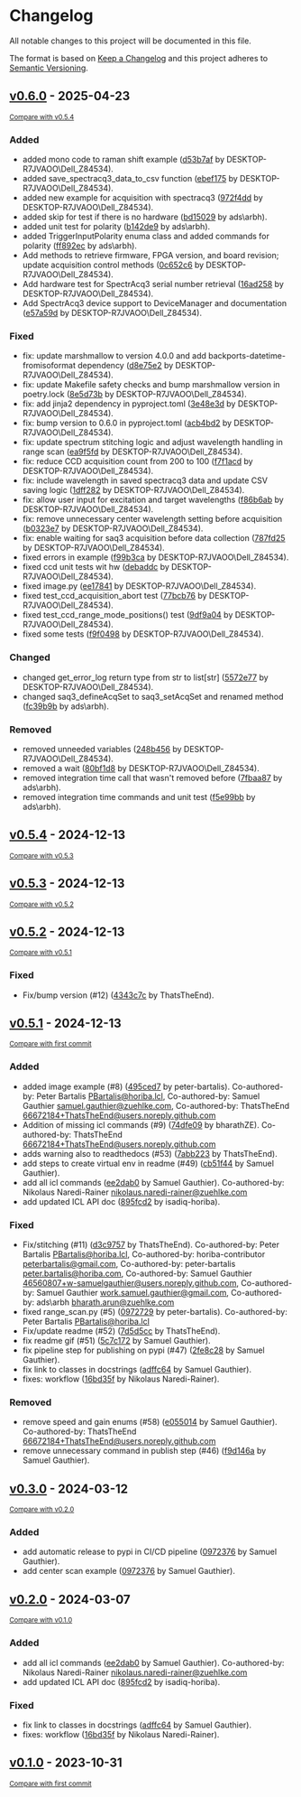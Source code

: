 # Changelog

All notable changes to this project will be documented in this file.

The format is based on [Keep a Changelog](http://keepachangelog.com/en/1.0.0/)
and this project adheres to [Semantic Versioning](http://semver.org/spec/v2.0.0.html).

<!-- insertion marker -->
## [v0.6.0](https://github.com/HORIBAEzSpecSDK/python-sdk/releases/tag/v0.6.0) - 2025-04-23

<small>[Compare with v0.5.4](https://github.com/HORIBAEzSpecSDK/python-sdk/compare/v0.5.4...v0.6.0)</small>

### Added

- added mono code to raman shift example ([d53b7af](https://github.com/HORIBAEzSpecSDK/python-sdk/commit/d53b7afac51d5cb7ea6f1fe73ea534d60e808ad2) by DESKTOP-R7JVAOO\Dell_Z84534).
- added save_spectracq3_data_to_csv function ([ebef175](https://github.com/HORIBAEzSpecSDK/python-sdk/commit/ebef1752be8f31ea07ae44f69d0e1105c394b9ac) by DESKTOP-R7JVAOO\Dell_Z84534).
- added new example for acquisition with spectracq3 ([972f4dd](https://github.com/HORIBAEzSpecSDK/python-sdk/commit/972f4dd086953898bfb3be74515191d15ca10a9d) by DESKTOP-R7JVAOO\Dell_Z84534).
- added skip for test if there is no hardware ([bd15029](https://github.com/HORIBAEzSpecSDK/python-sdk/commit/bd15029657475920139920652be458db2cb44be1) by ads\arbh).
- added unit test for polarity ([b142de9](https://github.com/HORIBAEzSpecSDK/python-sdk/commit/b142de9ae3c6c8505f7b2a7a9d4c2486632fa032) by ads\arbh).
- added TriggerInputPolarity enuma class and added commands for polarity ([ff892ec](https://github.com/HORIBAEzSpecSDK/python-sdk/commit/ff892ecd5b1f1f2303694370b14bd29c39aba5a8) by ads\arbh).
- Add methods to retrieve firmware, FPGA version, and board revision; update acquisition control methods ([0c652c6](https://github.com/HORIBAEzSpecSDK/python-sdk/commit/0c652c65b600c23537f42efeeee2cebbafed3200) by DESKTOP-R7JVAOO\Dell_Z84534).
- Add hardware test for SpectrAcq3 serial number retrieval ([16ad258](https://github.com/HORIBAEzSpecSDK/python-sdk/commit/16ad258ab7eda51ce881a6eb1d603c572a41f7d6) by DESKTOP-R7JVAOO\Dell_Z84534).
- Add SpectrAcq3 device support to DeviceManager and documentation ([e57a59d](https://github.com/HORIBAEzSpecSDK/python-sdk/commit/e57a59dbbafd2c7fbe1b9dbb6d8a9017133c99f3) by DESKTOP-R7JVAOO\Dell_Z84534).

### Fixed

- fix: update marshmallow to version 4.0.0 and add backports-datetime-fromisoformat dependency ([d8e75e2](https://github.com/HORIBAEzSpecSDK/python-sdk/commit/d8e75e2aeff06196444bec4ba7d2e4e29ff93dd4) by DESKTOP-R7JVAOO\Dell_Z84534).
- fix: update Makefile safety checks and bump marshmallow version in poetry.lock ([8e5d73b](https://github.com/HORIBAEzSpecSDK/python-sdk/commit/8e5d73b1bb90f8c98d9f98eabee18f643f42029a) by DESKTOP-R7JVAOO\Dell_Z84534).
- fix: add jinja2 dependency in pyproject.toml ([3e48e3d](https://github.com/HORIBAEzSpecSDK/python-sdk/commit/3e48e3d43c65022994199a7f0452f11e5c5aee73) by DESKTOP-R7JVAOO\Dell_Z84534).
- fix: bump version to 0.6.0 in pyproject.toml ([acb4bd2](https://github.com/HORIBAEzSpecSDK/python-sdk/commit/acb4bd2f0110a3983cacd4bf10203a5eb211d715) by DESKTOP-R7JVAOO\Dell_Z84534).
- fix: update spectrum stitching logic and adjust wavelength handling in range scan ([ea9f5fd](https://github.com/HORIBAEzSpecSDK/python-sdk/commit/ea9f5fd9a71aa7eaa050426f6c85e13bfd146ea5) by DESKTOP-R7JVAOO\Dell_Z84534).
- fix: reduce CCD acquisition count from 200 to 100 ([f7f1acd](https://github.com/HORIBAEzSpecSDK/python-sdk/commit/f7f1acd12c51d65496904cca4eeb0a7999bc5f16) by DESKTOP-R7JVAOO\Dell_Z84534).
- fix: include wavelength in saved spectracq3 data and update CSV saving logic ([1dff282](https://github.com/HORIBAEzSpecSDK/python-sdk/commit/1dff282f978cc0e4fcb941448b0c6d64eb866034) by DESKTOP-R7JVAOO\Dell_Z84534).
- fix: allow user input for excitation and target wavelengths ([f86b6ab](https://github.com/HORIBAEzSpecSDK/python-sdk/commit/f86b6abf0c0d657773b1b036ca55b6dff35e9491) by DESKTOP-R7JVAOO\Dell_Z84534).
- fix: remove unnecessary center wavelength setting before acquisition ([b0323e7](https://github.com/HORIBAEzSpecSDK/python-sdk/commit/b0323e7213330bf7f3b22acbfaa5516502b301c6) by DESKTOP-R7JVAOO\Dell_Z84534).
- fix: enable waiting for saq3 acquisition before data collection ([787fd25](https://github.com/HORIBAEzSpecSDK/python-sdk/commit/787fd25f23694755e011e593ba4e1fa6b1ab4059) by DESKTOP-R7JVAOO\Dell_Z84534).
- fixed errors in example ([f99b3ca](https://github.com/HORIBAEzSpecSDK/python-sdk/commit/f99b3ca2f0a6691d1be97bf88bb39929af9780f9) by DESKTOP-R7JVAOO\Dell_Z84534).
- fixed ccd unit tests wit hw ([debaddc](https://github.com/HORIBAEzSpecSDK/python-sdk/commit/debaddc8c7e4e86b6695424c89f9cb74e128775c) by DESKTOP-R7JVAOO\Dell_Z84534).
- fixed image.py ([ee17841](https://github.com/HORIBAEzSpecSDK/python-sdk/commit/ee17841020986272765adbd0d05b90964d54824c) by DESKTOP-R7JVAOO\Dell_Z84534).
- fixed test_ccd_acquisition_abort test ([77bcb76](https://github.com/HORIBAEzSpecSDK/python-sdk/commit/77bcb76a554583a779c851b1944167e4a85ec19b) by DESKTOP-R7JVAOO\Dell_Z84534).
- fixed test_ccd_range_mode_positions() test ([9df9a04](https://github.com/HORIBAEzSpecSDK/python-sdk/commit/9df9a04965720fa2a40f927850ea3a550d7ba715) by DESKTOP-R7JVAOO\Dell_Z84534).
- fixed some tests ([f9f0498](https://github.com/HORIBAEzSpecSDK/python-sdk/commit/f9f0498076965bb825f8531fc520f5ea94421e5c) by DESKTOP-R7JVAOO\Dell_Z84534).

### Changed

- changed get_error_log return type from str to list[str] ([5572e77](https://github.com/HORIBAEzSpecSDK/python-sdk/commit/5572e771739064e9c1b0565dbdf6433a591489c4) by DESKTOP-R7JVAOO\Dell_Z84534).
- changed saq3_defineAcqSet to saq3_setAcqSet and renamed method ([fc39b9b](https://github.com/HORIBAEzSpecSDK/python-sdk/commit/fc39b9b9812654808bb2b46ac735136b2066845f) by ads\arbh).

### Removed

- removed unneeded variables ([248b456](https://github.com/HORIBAEzSpecSDK/python-sdk/commit/248b456fa5d1c64b0c935fb6d2b5d2b2c3c6e9b0) by DESKTOP-R7JVAOO\Dell_Z84534).
- removed a wait ([80bf1d8](https://github.com/HORIBAEzSpecSDK/python-sdk/commit/80bf1d8e2e97a8b0f7e05b0adb86e1a95f03df90) by DESKTOP-R7JVAOO\Dell_Z84534).
- removed integration time call that wasn't removed before ([7fbaa87](https://github.com/HORIBAEzSpecSDK/python-sdk/commit/7fbaa871262fba7a30c414c0c8a3e5916eb87432) by ads\arbh).
- removed integration time commands and unit test ([f5e99bb](https://github.com/HORIBAEzSpecSDK/python-sdk/commit/f5e99bb8b904772096d061be7b13c7a25cad5ad9) by ads\arbh).

## [v0.5.4](https://github.com/HORIBAEzSpecSDK/python-sdk/releases/tag/v0.5.4) - 2024-12-13

<small>[Compare with v0.5.3](https://github.com/HORIBAEzSpecSDK/python-sdk/compare/v0.5.3...v0.5.4)</small>

## [v0.5.3](https://github.com/HORIBAEzSpecSDK/python-sdk/releases/tag/v0.5.3) - 2024-12-13

<small>[Compare with v0.5.2](https://github.com/HORIBAEzSpecSDK/python-sdk/compare/v0.5.2...v0.5.3)</small>

## [v0.5.2](https://github.com/HORIBAEzSpecSDK/python-sdk/releases/tag/v0.5.2) - 2024-12-13

<small>[Compare with v0.5.1](https://github.com/HORIBAEzSpecSDK/python-sdk/compare/v0.5.1...v0.5.2)</small>

### Fixed

- Fix/bump version (#12) ([4343c7c](https://github.com/HORIBAEzSpecSDK/python-sdk/commit/4343c7c585dc8cc96f209c1d91dc62c678c0b134) by ThatsTheEnd).

## [v0.5.1](https://github.com/HORIBAEzSpecSDK/python-sdk/releases/tag/v0.5.1) - 2024-12-13

<small>[Compare with first commit](https://github.com/HORIBAEzSpecSDK/python-sdk/compare/a2e72bf27ae8064315e37225ce069611c4bf6670...v0.5.1)</small>

### Added

- added image example (#8) ([495ced7](https://github.com/HORIBAEzSpecSDK/python-sdk/commit/495ced7988c416ca3a57abc63af0ca2140b7cdfb) by peter-bartalis). Co-authored-by: Peter Bartalis <PBartalis@horiba.lcl>, Co-authored-by: Samuel Gauthier <samuel.gauthier@zuehlke.com>, Co-authored-by: ThatsTheEnd <66672184+ThatsTheEnd@users.noreply.github.com>
- Addition of missing icl commands (#9) ([74dfe09](https://github.com/HORIBAEzSpecSDK/python-sdk/commit/74dfe09444669bf7d69d60fb4cd251e598f5c360) by bharathZE). Co-authored-by: ThatsTheEnd <66672184+ThatsTheEnd@users.noreply.github.com>
- adds warning also to readthedocs (#53) ([7abb223](https://github.com/HORIBAEzSpecSDK/python-sdk/commit/7abb2239be5e83cfc01542e18c2e810edcb0af9c) by ThatsTheEnd).
- add steps to create virtual env in readme (#49) ([cb51f44](https://github.com/HORIBAEzSpecSDK/python-sdk/commit/cb51f44679a60d0da0caf84191a9324b69bac96a) by Samuel Gauthier).
- add all icl commands ([ee2dab0](https://github.com/HORIBAEzSpecSDK/python-sdk/commit/ee2dab0c24ed765d96af5bfd6b3ddb3890277015) by Samuel Gauthier). Co-authored-by: Nikolaus Naredi-Rainer <nikolaus.naredi-rainer@zuehlke.com>
- add updated ICL API doc ([895fcd2](https://github.com/HORIBAEzSpecSDK/python-sdk/commit/895fcd28bc2a2935020e41ef90b247e5cdfc8366) by isadiq-horiba).

### Fixed

- Fix/stitching (#11) ([d3c9757](https://github.com/HORIBAEzSpecSDK/python-sdk/commit/d3c9757217c150cfa44704deee42ef939c0f25d4) by ThatsTheEnd). Co-authored-by: Peter Bartalis <PBartalis@horiba.lcl>, Co-authored-by: horiba-contributor <peterbartalis@gmail.com>, Co-authored-by: peter-bartalis <peter.bartalis@horiba.com>, Co-authored-by: Samuel Gauthier <46560807+w-samuelgauthier@users.noreply.github.com>, Co-authored-by: Samuel Gauthier <work.samuel.gauthier@gmail.com>, Co-authored-by: ads\arbh <bharath.arun@zuehlke.com>
- fixed range_scan.py (#5) ([0972729](https://github.com/HORIBAEzSpecSDK/python-sdk/commit/0972729d40c9aaef76497e47a3d564ae12650aba) by peter-bartalis). Co-authored-by: Peter Bartalis <PBartalis@horiba.lcl>
- Fix/update readme (#52) ([7d5d5cc](https://github.com/HORIBAEzSpecSDK/python-sdk/commit/7d5d5ccf1d8401b09addca6de227c2d49d04fb12) by ThatsTheEnd).
- fix readme gif (#51) ([5c7c172](https://github.com/HORIBAEzSpecSDK/python-sdk/commit/5c7c172a6f9ad479f48946ab684481f8ca5ad62c) by Samuel Gauthier).
- fix pipeline step for publishing on pypi (#47) ([2fe8c28](https://github.com/HORIBAEzSpecSDK/python-sdk/commit/2fe8c28fc094e9d876e8967c88d110ef991f9bfd) by Samuel Gauthier).
- fix link to classes in docstrings ([adffc64](https://github.com/HORIBAEzSpecSDK/python-sdk/commit/adffc6470989502fdaad663c996943d4444d3013) by Samuel Gauthier).
- fixes: workflow ([16bd35f](https://github.com/HORIBAEzSpecSDK/python-sdk/commit/16bd35f24dc12e60bc055f644e5439011b239334) by Nikolaus Naredi-Rainer).

### Removed

- remove speed and gain enums (#58) ([e055014](https://github.com/HORIBAEzSpecSDK/python-sdk/commit/e0550148cc3a0a1053ade822364e9755f352b5b2) by Samuel Gauthier). Co-authored-by: ThatsTheEnd <66672184+ThatsTheEnd@users.noreply.github.com>
- remove unnecessary command in publish step (#46) ([f9d146a](https://github.com/HORIBAEzSpecSDK/python-sdk/commit/f9d146a21b29f19633cfab833bae8c9d55c97637) by Samuel Gauthier).

## [v0.3.0](https://github.com/HORIBAEzSpecSDK/python-sdk/releases/tag/v0.3.0) - 2024-03-12

<small>[Compare with v0.2.0](https://github.com/HORIBAEzSpecSDK/python-sdk/compare/v0.2.0...v0.3.0)</small>

### Added

- add automatic release to pypi in CI/CD pipeline ([0972376](https://github.com/HORIBAEzSpecSDK/python-sdk/commit/05656454a59d4674291b68cc739f624306c79d97) by Samuel Gauthier).
- add center scan example ([0972376](https://github.com/HORIBAEzSpecSDK/python-sdk/commit/05656454a59d4674291b68cc739f624306c79d97) by Samuel Gauthier).

## [v0.2.0](https://github.com/HORIBAEzSpecSDK/python-sdk/releases/tag/v0.2.0) - 2024-03-07

<small>[Compare with v0.1.0](https://github.com/HORIBAEzSpecSDK/python-sdk/compare/v0.1.0...v0.2.0)</small>

### Added

- add all icl commands ([ee2dab0](https://github.com/HORIBAEzSpecSDK/python-sdk/commit/ee2dab0c24ed765d96af5bfd6b3ddb3890277015) by Samuel Gauthier). Co-authored-by: Nikolaus Naredi-Rainer <nikolaus.naredi-rainer@zuehlke.com>
- add updated ICL API doc ([895fcd2](https://github.com/HORIBAEzSpecSDK/python-sdk/commit/895fcd28bc2a2935020e41ef90b247e5cdfc8366) by isadiq-horiba).

### Fixed

- fix link to classes in docstrings ([adffc64](https://github.com/HORIBAEzSpecSDK/python-sdk/commit/adffc6470989502fdaad663c996943d4444d3013) by Samuel Gauthier).
- fixes: workflow ([16bd35f](https://github.com/HORIBAEzSpecSDK/python-sdk/commit/16bd35f24dc12e60bc055f644e5439011b239334) by Nikolaus Naredi-Rainer).

## [v0.1.0](https://github.com/HORIBAEzSpecSDK/python-sdk/releases/tag/v0.1.0) - 2023-10-31

<small>[Compare with first commit](https://github.com/HORIBAEzSpecSDK/python-sdk/compare/a2e72bf27ae8064315e37225ce069611c4bf6670...v0.1.0)</small>
